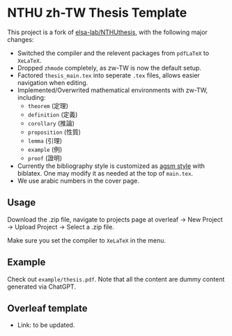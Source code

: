 # NTHU zh-TW Thesis Template

This project is a fork of [elsa-lab/NTHUthesis](https://github.com/elsa-lab/NTHUthesis), with the following major changes:

- Switched the compiler and the relevent packages from `pdfLaTeX` to `XeLaTeX`.
- Dropped `zhmode` completely, as zw-TW is now the default setup.
- Factored `thesis_main.tex` into seperate `.tex` files, allows easier navigation when editing.
- Implemented/Overwrited mathematical environments with zw-TW, including:
  - `theorem` (定理)
  - `definition` (定義)
  - `corollary` (推論)
  - `proposition` (性質)
  - `lemma` (引理)
  - `example` (例)
  - `proof` (證明)
- Currently the bibliography style is customized as [agsm style](https://www.bibtex.com/s/bibliography-style-harvard-agsm/) with biblatex. One may modify it as needed at the top of `main.tex`.
- We use arabic numbers in the cover page.

## Usage

Download the .zip file, navigate to projects page at overleaf -> New Project -> Upload Project -> Select a .zip file.

Make sure you set the compiler to `XeLaTeX` in the menu.

## Example

Check out `example/thesis.pdf`. Note that all the content are dummy content generated via ChatGPT.

## Overleaf template

- Link: to be updated.
